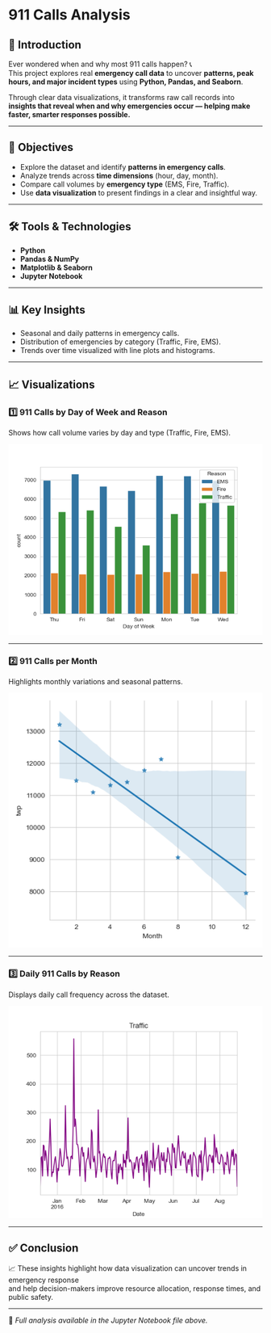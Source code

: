 # 911 Calls Analysis

## 📌 Introduction  
Ever wondered when and why most 911 calls happen? 📞  
This project explores real **emergency call data** to uncover **patterns, peak hours, and major incident types** using **Python, Pandas, and Seaborn**.  

Through clear data visualizations, it transforms raw call records into **insights that reveal when and why emergencies occur — helping make faster, smarter responses possible.**  

---

## 🎯 Objectives  
- Explore the dataset and identify **patterns in emergency calls**.  
- Analyze trends across **time dimensions** (hour, day, month).  
- Compare call volumes by **emergency type** (EMS, Fire, Traffic).  
- Use **data visualization** to present findings in a clear and insightful way.

---

## 🛠 Tools & Technologies  
- **Python**  
- **Pandas & NumPy**  
- **Matplotlib & Seaborn**  
- **Jupyter Notebook**

---

## 📊 Key Insights  
- Seasonal and daily patterns in emergency calls.  
- Distribution of emergencies by category (Traffic, Fire, EMS).  
- Trends over time visualized with line plots and histograms.

---

## 📈 Visualizations  

### 1️⃣ 911 Calls by Day of Week and Reason  
Shows how call volume varies by day and type (Traffic, Fire, EMS).  
<p align="center">
  <img src="./images/calls_by_day_reason.png" width="600">
</p>

---

### 2️⃣ 911 Calls per Month  
Highlights monthly variations and seasonal patterns.  
<p align="center">
  <img src="./images/calls_per_month.png" width="600">
</p>

---

### 3️⃣ Daily 911 Calls by Reason  
Displays daily call frequency across the dataset.  
<p align="center">
  <img src="./images/daily_calls.png" width="600">
</p>

---

## ✅ Conclusion
📈 These insights highlight how data visualization can uncover trends in emergency response  
and help decision-makers improve resource allocation, response times, and public safety.

---

📘 *Full analysis available in the Jupyter Notebook file above.*  

